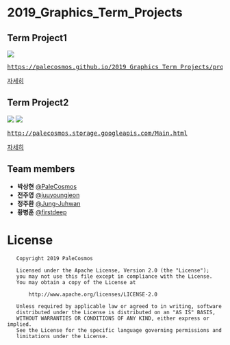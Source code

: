 # 2019_Graphics_Term_Projects  

## Term Project1

![](project1/temp.gif)

<pre><a href="https://palecosmos.github.io/2019_Graphics_Term_Projects/project1/main.html">https://palecosmos.github.io/2019_Graphics_Term_Projects/project1/main.html</a></pre>
[자세히](https://github.com/PaleCosmos/2019_Graphics_Term_Projects/tree/master/project1)

## Term Project2

![](project2/Information/dang1.gif)
![](project2/Information/dang2.gif)

<pre><a href="http://palecosmos.storage.googleapis.com/Main.html">http://palecosmos.storage.googleapis.com/Main.html</a></pre>
[자세히](https://github.com/PaleCosmos/2019_Graphics_Term_Projects/tree/master/project2)

## Team members

* **박상현** [@PaleCosmos](https://github.com/PaleCosmos)</br>
* **전주영** [@juuyoungjeon](https://github.com/juuyoungjeon)</br>
* **정주환** [@Jung-Juhwan](https://github.com/Jung-Juhwan)</br>
* **황병훈** [@firstdeep](https://github.com/firstdeep)</br>

# License

```
   Copyright 2019 PaleCosmos

   Licensed under the Apache License, Version 2.0 (the "License");
   you may not use this file except in compliance with the License.
   You may obtain a copy of the License at

       http://www.apache.org/licenses/LICENSE-2.0

   Unless required by applicable law or agreed to in writing, software
   distributed under the License is distributed on an "AS IS" BASIS,
   WITHOUT WARRANTIES OR CONDITIONS OF ANY KIND, either express or implied.
   See the License for the specific language governing permissions and
   limitations under the License.
   ```
